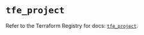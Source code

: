 # `tfe_project`

Refer to the Terraform Registry for docs: [`tfe_project`](https://registry.terraform.io/providers/hashicorp/tfe/0.65.2/docs/resources/project).
